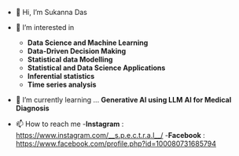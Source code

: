 - 👋 Hi, I’m Sukanna Das
- 👀 I’m interested in
  - **Data Science and Machine Learning**
  - **Data-Driven Decision Making**
  - **Statistical data Modelling**
  - **Statistical and Data Science Applications**
  - **Inferential statistics**
  - **Time series analysis**

- 🌱 I’m currently learning ...
  **Generative AI using LLM**
  **AI for Medical Diagnosis**

- 📫 How to reach me
   -**Instagram** : https://www.instagram.com/__s.p.e.c.t.r.a.l__/
   -**Facebook** : https://www.facebook.com/profile.php?id=100080731685794


<!---
DASsukanna/DASsukanna is a ✨ special ✨ repository because its `README.md` (this file) appears on your GitHub profile.
You can click the Preview link to take a look at your changes.
--->
